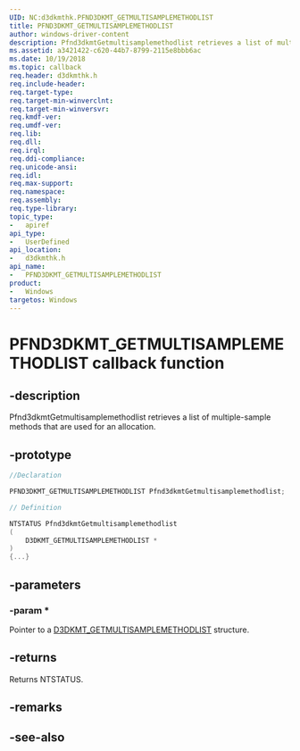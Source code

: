 ```yaml
---
UID: NC:d3dkmthk.PFND3DKMT_GETMULTISAMPLEMETHODLIST
title: PFND3DKMT_GETMULTISAMPLEMETHODLIST
author: windows-driver-content
description: Pfnd3dkmtGetmultisamplemethodlist retrieves a list of multiple-sample methods that are used for an allocation.
ms.assetid: a3421422-c620-44b7-8799-2115e8bbb6ac
ms.date: 10/19/2018
ms.topic: callback
req.header: d3dkmthk.h
req.include-header:
req.target-type:
req.target-min-winverclnt:
req.target-min-winversvr:
req.kmdf-ver:
req.umdf-ver:
req.lib:
req.dll:
req.irql: 
req.ddi-compliance:
req.unicode-ansi:
req.idl:
req.max-support:
req.namespace:
req.assembly:
req.type-library: 
topic_type: 
-	apiref
api_type: 
-	UserDefined
api_location: 
-	d3dkmthk.h
api_name: 
-	PFND3DKMT_GETMULTISAMPLEMETHODLIST
product:
-	Windows
targetos: Windows
---
```


# PFND3DKMT_GETMULTISAMPLEMETHODLIST callback function

## -description

Pfnd3dkmtGetmultisamplemethodlist retrieves a list of multiple-sample methods that are used for an allocation.

## -prototype

```cpp
//Declaration

PFND3DKMT_GETMULTISAMPLEMETHODLIST Pfnd3dkmtGetmultisamplemethodlist; 

// Definition

NTSTATUS Pfnd3dkmtGetmultisamplemethodlist 
(
	D3DKMT_GETMULTISAMPLEMETHODLIST *
)
{...}

```

## -parameters

### -param * 

Pointer to a [D3DKMT_GETMULTISAMPLEMETHODLIST](ns-d3dkmthk-_d3dkmt_getmultisamplemethodlist.md) structure.

## -returns

Returns NTSTATUS.


## -remarks




## -see-also
